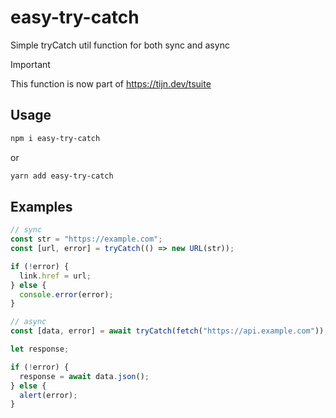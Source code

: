# easy-try-catch

Simple tryCatch util function for both sync and async

> [!IMPORTANT]  
> This function is now part of https://tijn.dev/tsuite


## Usage

```sh
npm i easy-try-catch
```

or

```sh
yarn add easy-try-catch
```

## Examples

```js
// sync
const str = "https://example.com";
const [url, error] = tryCatch(() => new URL(str));

if (!error) {
  link.href = url;
} else {
  console.error(error);
}

// async
const [data, error] = await tryCatch(fetch("https://api.example.com"));

let response;

if (!error) {
  response = await data.json();
} else {
  alert(error);
}
```
